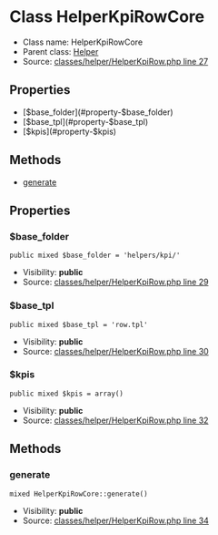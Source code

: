 Class HelperKpiRowCore
=====================





* Class name: HelperKpiRowCore
* Parent class: [Helper](class.HelperCore)
* Source: [classes/helper/HelperKpiRow.php line 27](https://github.com/PrestaShop/PrestaShop/blob/1.6.1.1/classes/helper/HelperKpiRow.php#L27)



Properties
----------

* [$base_folder](#property-$base_folder)
* [$base_tpl](#property-$base_tpl)
* [$kpis](#property-$kpis)

Methods
-------
* [generate](#method-generate)




Properties
----------


### <a name="property-$base_folder"></a>$base_folder

    public mixed $base_folder = 'helpers/kpi/'





* Visibility: **public**
* Source: [classes/helper/HelperKpiRow.php line 29](https://github.com/PrestaShop/PrestaShop/blob/1.6.1.1/classes/helper/HelperKpiRow.php#L29)


### <a name="property-$base_tpl"></a>$base_tpl

    public mixed $base_tpl = 'row.tpl'





* Visibility: **public**
* Source: [classes/helper/HelperKpiRow.php line 30](https://github.com/PrestaShop/PrestaShop/blob/1.6.1.1/classes/helper/HelperKpiRow.php#L30)


### <a name="property-$kpis"></a>$kpis

    public mixed $kpis = array()





* Visibility: **public**
* Source: [classes/helper/HelperKpiRow.php line 32](https://github.com/PrestaShop/PrestaShop/blob/1.6.1.1/classes/helper/HelperKpiRow.php#L32)


Methods
-------


### <a name="method-generate"></a>generate

    mixed HelperKpiRowCore::generate()





* Visibility: **public**
* Source: [classes/helper/HelperKpiRow.php line 34](https://github.com/PrestaShop/PrestaShop/blob/1.6.1.1/classes/helper/HelperKpiRow.php#L34)



